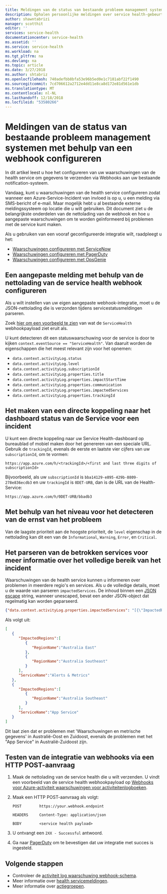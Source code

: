 ```yaml
---
title: Meldingen van de status van bestaande probleem management systemen met behulp van een webhook configureren | Microsoft Docs
description: Ophalen persoonlijke meldingen over service health-gebeurtenissen naar uw bestaande systeem voor probleembeheer.
author: shawntabrizi
manager: scotthit
editor: ''
services: service-health
documentationcenter: service-health
ms.assetid: ''
ms.service: service-health
ms.workload: na
ms.tgt_pltfrm: na
ms.devlang: na
ms.topic: article
ms.date: 3/27/2018
ms.author: shtabriz
ms.openlocfilehash: 740adefbb8bfa53e96b5ed0e1c7181abf22f1490
ms.sourcegitcommit: 7cd706612a2712e4dd11e8ca8d172e81d561e1db
ms.translationtype: MT
ms.contentlocale: nl-NL
ms.lasthandoff: 12/18/2018
ms.locfileid: "53580266"
---
```

# <a name="configure-health-notifications-for-existing-problem-management-systems-using-a-webhook"></a>Meldingen van de status van bestaande probleem management systemen met behulp van een webhook configureren

In dit artikel leest u hoe het configureren van uw waarschuwingen van de health service om gegevens te verzenden via Webhooks aan uw bestaande notification-systeem.

Vandaag, kunt u waarschuwingen van de health service configureren zodat wanneer een Azure-Service-Incident van invloed is op u, u een melding via SMS-bericht of e-mail.
Maar mogelijk hebt u al bestaande externe meldingssysteem op locatie die u wilt gebruiken.
Dit document ziet u de belangrijkste onderdelen van de nettolading van de webhook en hoe u aangepaste waarschuwingen om te worden geïnformeerd bij problemen met de service kunt maken.

Als u gebruiken van een vooraf geconfigureerde integratie wilt, raadpleegt u het:
* [Waarschuwingen configureren met ServiceNow](service-health-alert-webhook-servicenow.md)
* [Waarschuwingen configureren met PagerDuty](service-health-alert-webhook-pagerduty.md)
* [Waarschuwingen configureren met OpsGenie](service-health-alert-webhook-opsgenie.md)

## <a name="configuring-a-custom-notification-using-the-service-health-webhook-payload"></a>Een aangepaste melding met behulp van de nettolading van de service health webhook configureren
Als u wilt instellen van uw eigen aangepaste webhook-integratie, moet u de JSON-nettolading die is verzonden tijdens servicestatusmeldingen parseren.

Zoek [hier om een voorbeeld te zien](../azure-monitor/platform/activity-log-alerts-webhook.md) van wat de `ServiceHealth` webhookpayload ziet eruit als.

U kunt detecteren dit een statuswaarschuwing voor de service is door te kijken `context.eventSource == "ServiceHealth"`. Van daaruit worden de eigenschappen die het meest relevant zijn voor het opnemen:
 * `data.context.activityLog.status`
 * `data.context.activityLog.level`
 * `data.context.activityLog.subscriptionId`
 * `data.context.activityLog.properties.title`
 * `data.context.activityLog.properties.impactStartTime`
 * `data.context.activityLog.properties.communication`
 * `data.context.activityLog.properties.impactedServices`
 * `data.context.activityLog.properties.trackingId`

## <a name="creating-a-direct-link-to-the-service-health-dashboard-for-an-incident"></a>Het maken van een directe koppeling naar het dashboard status van de Service voor een incident
U kunt een directe koppeling naar uw Service Health-dashboard op bureaublad of mobiel maken door het genereren van een speciale URL. Gebruik de `trackingId`, evenals de eerste en laatste vier cijfers van uw `subscriptionId`, om te vormen:
```
https://app.azure.com/h/<trackingId>/<first and last three digits of subscriptionId>
```

Bijvoorbeeld, als uw `subscriptionId` is `bba14129-e895-429b-8809-278e836ecdb3` en uw `trackingId` is `0DET-URB`, dan is de URL van de Health-Service:

```
https://app.azure.com/h/0DET-URB/bbadb3
```

## <a name="using-the-level-to-detect-the-severity-of-the-issue"></a>Met behulp van het niveau voor het detecteren van de ernst van het probleem
Van de laagste prioriteit aan de hoogste prioriteit, de `level` eigenschap in de nettolading kan dit een van de `Informational`, `Warning`, `Error`, en `Critical`.

## <a name="parsing-the-impacted-services-to-understand-the-full-scope-of-the-incident"></a>Het parseren van de betrokken services voor meer informatie over het volledige bereik van het incident
Waarschuwingen van de health service kunnen u informeren over problemen in meerdere regio's en services. Als u de volledige details, moet u de waarde van parseren `impactedServices`.
De inhoud binnen een [JSON escape](http://json.org/) string, wanneer unescaped, bevat een ander JSON-object dat regelmatig kan worden geparseerd.

```json
{"data.context.activityLog.properties.impactedServices": "[{\"ImpactedRegions\":[{\"RegionName\":\"Australia East\"},{\"RegionName\":\"Australia Southeast\"}],\"ServiceName\":\"Alerts & Metrics\"},{\"ImpactedRegions\":[{\"RegionName\":\"Australia Southeast\"}],\"ServiceName\":\"App Service\"}]"}
```

Als volgt uit:

```json
[
   {
      "ImpactedRegions":[
         {
            "RegionName":"Australia East"
         },
         {
            "RegionName":"Australia Southeast"
         }
      ],
      "ServiceName":"Alerts & Metrics"
   },
   {
      "ImpactedRegions":[
         {
            "RegionName":"Australia Southeast"
         }
      ],
      "ServiceName":"App Service"
   }
]
```

Dit laat zien dat er problemen met 'Waarschuwingen en metrische gegevens' in Australië-Oost en Zuidoost, evenals de problemen met het "App Service" in Australië-Zuidoost zijn.


## <a name="testing-your-webhook-integration-via-an-http-post-request"></a>Testen van de integratie van webhooks via een HTTP POST-aanvraag
1. Maak de nettolading van de service health die u wilt verzenden. U vindt een voorbeeld van de service health webhookpayload op [Webhooks voor Azure-activiteit waarschuwingen voor activiteitenlogboeken](../azure-monitor/platform/activity-log-alerts-webhook.md).

2. Maak een HTTP POST-aanvraag als volgt:

    ```
    POST        https://your.webhook.endpoint

    HEADERS     Content-Type: application/json

    BODY        <service health payload>
    ```
3. U ontvangt een `2XX - Successful` antwoord.

4. Ga naar [PagerDuty](https://www.pagerduty.com/) om te bevestigen dat uw integratie met succes is ingesteld.

## <a name="next-steps"></a>Volgende stappen
- Controleer de [activiteit log waarschuwing webhook-schema](../azure-monitor/platform/activity-log-alerts-webhook.md). 
- Meer informatie over [health servicemeldingen](../azure-monitor/platform/service-notifications.md).
- Meer informatie over [actiegroepen](../azure-monitor/platform/action-groups.md).